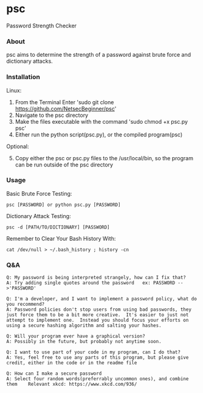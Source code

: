 # psc
Password Strength Checker
### About
psc aims to determine the strength of a password against brute force and dictionary attacks.
### Installation
Linux:

1. From the Terminal Enter 'sudo git clone https://github.com/NetsecBeginner/psc'
2. Navigate to the psc directory
3. Make the files executable with the command 'sudo chmod +x psc.py psc'
4. Either run the python script(psc.py), or the compiled program(psc)

  Optional:
  
5. Copy either the psc or psc.py files to the /usr/local/bin, so the program can be run outside of the psc directory
### Usage
Basic Brute Force Testing:
```
psc [PASSWORD] or python psc.py [PASSWORD]
```
Dictionary Attack Testing:
```
psc -d [PATH/TO/DICTIONARY] [PASSWORD]
```
Remember to Clear Your Bash History With:
```
cat /dev/null > ~/.bash_history ; history -cn
```
### Q&A
```
Q: My password is being interpreted strangely, how can I fix that?
A: Try adding single quotes around the password   ex: PASSWORD -->'PASSWORD'
```
```
Q: I'm a developer, and I want to implement a password policy, what do you recommend?
A: Password policies don't stop users from using bad passwords, they just force them to be a bit more creative.  It's easier to just not attempt to implement one.  Instead you should focus your efforts on using a secure hashing algorithm and salting your hashes.
```
```
Q: Will your program ever have a graphical version?
A: Possibly in the future, but probably not anytime soon.
```
```
Q: I want to use part of your code in my program, can I do that?
A: Yes, feel free to use any parts of this program, but please give credit, either in the code or in the readme file
```
```
Q: How can I make a secure password
A: Select four random words(preferrably uncommon ones), and combine them    Relevant xkcd: https://www.xkcd.com/936/
```
